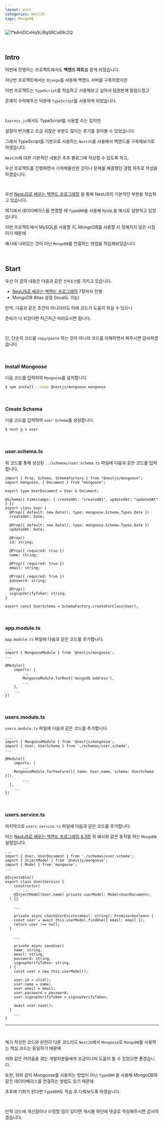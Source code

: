 ```yaml
---
layout: post
categories: NestJS
tags: MongoDB
---
```


![1*k4mDCvHq5LlRgSRCs69c2Q](https://user-images.githubusercontent.com/108377235/202498521-23b991a2-fd16-4adf-b733-25c9b80f9296.jpeg)

<br/>

## Intro

이번에 진행하는 프로젝트에서도 **백엔드 파트**를 맡게 되었습니다.

지난번 프로젝트에서는 `Django`를 사용해 백엔드 서버를 구축하였지만

이번 프로젝트는 `TypeScript`를 학습하고 사용해보고 싶어서 팀원분께 말씀드렸고

흔쾌히 수락해주신 덕분에 `TypeScript`를 사용하게 되었습니다.

<br/>

`Express.js`에서도 TypeScript를 사용할 수는 있지만

설정이 번거롭고 조금 귀찮은 부분도 많다는 후기를 찾아볼 수 있었습니다.

그래서 TypeScript를 기본으로 사용하는 `NestJS`를 사용해서 백엔드를 구축해보기로 하였습니다.

`NestJS`에 대한 기본적인 내용은 추후 블로그에 작성할 수 있도록 하고,

우선 프로젝트를 진행하면서 기억해둘만한 것이나 문제를 해결했던 경험 위주로 작성을 하겠습니다.

<br/>

우선 [NestJS로 배우는 백엔드 프로그래밍](https://wikidocs.net/book/7059) 을 통해 NestJS의 기본적인 부분을 학습하고 있습니다.

여기에서 데이터베이스를 연결할 때 `TypeORM`을 사용해 `MySQL`을 예시로 설명하고 있었습니다.

이번 프로젝트에서 MySQL을 사용할 지, MongoDB를 사용할 지 정해지지 않은 시점이기 때문에

예시에 나와있는 것이 아닌 `MongoDB`를 연결하는 방법을 학습해보았습니다.

<br/>

## Start

우선 이 글의 내용은 다음과 같은 `전제조건`을 가지고 있습니다.

- [NestJS로 배우는 백엔드 프로그래밍](https://wikidocs.net/book/7059) 7장까지 진행
- MongoDB Atlas 설정 (local도 가능)

만약, 다음과 같은 조건이 아니더라도 아래 코드가 도움이 되실 수 있으니

준비가 다 되었다면 차근차근 따라오시면 됩니다.

<br/>

단, 단순히 코드를 `copy/paste` 하는 것이 아니라 코드를 이해하면서 봐주시면 감사하겠습니다.

<br/>

### Install Mongoose

다음 코드를 입력하여 `Mongoose`를 설치합니다.

```bash
$ npm install --save @nestjs/mongoose mongoose
```

<br/>

### Create Schema

다음 코드를 입력하여 `user Schema`를 생성합니다.

```bash
$ nest g s user
```

<br/>

### user.schema.ts

위 코드를 통해 생성된 `../schemas/user.schema.ts` 파일에 다음과 같은 코드를 입력합니다.

```tsx
import { Prop, Schema, SchemaFactory } from "@nestjs/mongoose";
import mongoose, { Document } from "mongoose";

export type UserDocument = User & Document;

@Schema({ timestamps: { createdAt: "createdAt", updatedAt: "updatedAt" } })
export class User {
  @Prop({ default: new Date(), type: mongoose.Schema.Types.Date })
  createdAt: Date;

  @Prop({ default: new Date(), type: mongoose.Schema.Types.Date })
  updatedAt: Date;

  @Prop()
  id: string;

  @Prop({ required: true })
  name: string;

  @Prop({ required: true })
  email: string;

  @Prop({ required: true })
  password: string;

  @Prop()
  signupVerifyToken: string;
}

export const UserSchema = SchemaFactory.createForClass(User);
```

<br/>

### app.module.ts

`app.module.ts` 파일에 다음과 같은 코드를 추가합니다.

```tsx
...
import { MongooseModule } from '@nestjs/mongoose';
...

@Module({
	imports: [
		...
		MongooseModule.forRoot('mongodb address'),
		...
	],
	...
})
```

<br/>

### users.module.ts

`users.module.ts` 파일에 다음과 같은 코드를 추가합니다.

```tsx
...
import { MongooseModule } from '@nestjs/mongoose';
import { User, UserSchema } from './schemas/user.schema';
...

@Module({
	imports: [
		...
    MongooseModule.forFeature([{ name: User.name, schema: UserSchema }]),
		...
  ],
	...
})
```

<br/>

### users.service.ts

마지막으로 `users.service.ts` 파일에 다음과 같은 코드를 추가합니다.

이는 [NestJS로 배우는 백엔드 프로그래밍 8.3장](https://wikidocs.net/158617) 의 예시와 같은 동작을 하는 `MongoDB` 설정입니다.

```tsx
...
import { User, UserDocument } from './schemas/user.schema';
import { InjectModel } from '@nestjs/mongoose';
import { Model } from 'mongoose';
...

@Injectable()
export class UsersService {
	constructor(
		...
    @InjectModel(User.name) private userModel: Model<UserDocument>,
  ) {}

	...

	private async checkUserExists(email: string): Promise<boolean> {
    const user = await this.userModel.findOne({ email: email });
    return user !== null;
  }

	...

	private async saveUser(
    name: string,
    email: string,
    password: string,
    signupVerifyToken: string,
  ) {
    const user = new this.userModel();

    user.id = ulid();
    user.name = name;
    user.email = email;
    user.password = password;
    user.signupVerifyToken = signupVerifyToken;

    await user.save();
  }
	...
}
```

---

<br/>

제가 작성한 코드와 완전히 다른 코드라도 `NestJS`에서 `Mongoose`로 `MongoDB`를 사용하는 핵심 코드는 동일하기 때문에

저와 같은 어려움을 겪는 개발자분들에게 조금이나마 도움이 될 수 있었으면 좋겠습니다.

또한, 위와 같이 Mongoose를 사용하는 방법이 아닌 `TypeORM` 을 사용해 MongoDB와 같은 데이터베이스를 연결하는 방법도 있기 때문에

추후에 기회가 된다면 `TypeORM`도 학습 후 다뤄보도록 하겠습니다.

<br/>

만약 코드에 개선점이나 수정할 점이 있다면 게시물 하단에 댓글로 작성해주시면 감사하겠습니다.
